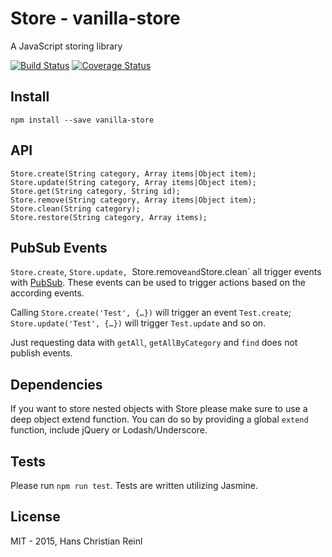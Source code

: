# Store - vanilla-store

A JavaScript storing library

[![Build Status](https://api.travis-ci.org/drublic/Store.svg)](http://travis-ci.org/drublic/Store)
[![Coverage Status](https://coveralls.io/repos/drublic/Store/badge.svg?branch=master)](https://coveralls.io/r/drublic/Store?branch=master)

## Install

    npm install --save vanilla-store

## API

    Store.create(String category, Array items|Object item);
    Store.update(String category, Array items|Object item);
    Store.get(String category, String id);
    Store.remove(String category, Array items|Object item);
    Store.clean(String category);
    Store.restore(String category, Array items);

## PubSub Events

`Store.create`, `Store.update, `Store.remove` and `Store.clean` all trigger
events with [PubSub](https://github.com/drublic/PubSub).
These events can be used to trigger actions based on the according events.

Calling `Store.create('Test', {…})` will trigger an event `Test.create`;
`Store.update('Test', {…})` will trigger `Test.update` and so on.

Just requesting data with `getAll`, `getAllByCategory` and `find` does not
publish events.

## Dependencies

If you want to store nested objects with Store please make sure to use a deep
object extend function. You can do so by providing a global `extend` function,
include jQuery or Lodash/Underscore.

## Tests

Please run `npm run test`. Tests are written utilizing Jasmine.

## License

MIT - 2015, Hans Christian Reinl
